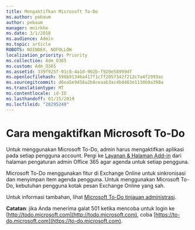 ```yaml
---
title: Mengaktifkan Microsoft To-Do
ms.author: pebaum
author: pebaum
manager: mnirkhe
ms.date: 3/1/2018
ms.audience: Admin
ms.topic: article
ROBOTS: NOINDEX, NOFOLLOW
localization_priority: Priority
ms.collection: Adm_O365
ms.custom: Adm_O365
ms.assetid: 339f925f-91c8-4a1d-902b-f920e58999df
ms.openlocfilehash: 598b91346a417f1cff2057342f212c7a4f2993ac
ms.sourcegitcommit: d6ea5e9458a2b8ceaab3ac4bd483e1130b9a398a
ms.translationtype: MT
ms.contentlocale: id-ID
ms.lasthandoff: 01/15/2019
ms.locfileid: "28295248"
---
```

# <a name="how-to-enable-microsoft-to-do"></a>Cara mengaktifkan Microsoft To-Do

Untuk menggunakan Microsoft To-Do, admin harus mengaktifkan aplikasi pada setiap pengguna account. Pergi ke [Layanan &amp; Halaman Add-in](https://portal.office.com/adminportal/home#/Settings/ServicesAndAddIns) dari halaman pengaturan admin Office 365 agar agenda untuk setiap pengguna. 
  
Microsoft To-Do menggunakan fitur di Exchange Online untuk sinkronisasi dan menyimpan item agenda pengguna. Untuk menggunakan Microsoft To-Do, kebutuhan pengguna kotak pesan Exchange Online yang sah.
  
Untuk informasi tambahan, lihat [Microsoft To-Do tinjauan administrasi](https://support.office.com/article/490c1a8c-2333-4952-8125-841afadb9620.aspx).
  
 **Catatan**: jika Anda menerima galat 501 ketika mencoba untuk login ke [http://todo.microsoft.com](http://todo.microsoft.com), coba [https://to-do.microsoft.com](https://to-do.microsoft.com).
  


